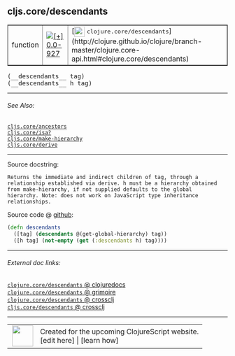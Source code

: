 ## cljs.core/descendants



 <table border="1">
<tr>
<td>function</td>
<td><a href="https://github.com/cljsinfo/cljs-api-docs/tree/0.0-927"><img valign="middle" alt="[+] 0.0-927" title="Added in 0.0-927" src="https://img.shields.io/badge/+-0.0--927-lightgrey.svg"></a> </td>
<td>
[<img height="24px" valign="middle" src="http://i.imgur.com/1GjPKvB.png"> <samp>clojure.core/descendants</samp>](http://clojure.github.io/clojure/branch-master/clojure.core-api.html#clojure.core/descendants)
</td>
</tr>
</table>


 <samp>
(__descendants__ tag)<br>
</samp>
 <samp>
(__descendants__ h tag)<br>
</samp>

---



###### See Also:

[`cljs.core/ancestors`](cljs.core_ancestors.md)<br>
[`cljs.core/isa?`](cljs.core_isaQMARK.md)<br>
[`cljs.core/make-hierarchy`](cljs.core_make-hierarchy.md)<br>
[`cljs.core/derive`](cljs.core_derive.md)<br>

---


Source docstring:

```
Returns the immediate and indirect children of tag, through a
relationship established via derive. h must be a hierarchy obtained
from make-hierarchy, if not supplied defaults to the global
hierarchy. Note: does not work on JavaScript type inheritance
relationships.
```


Source code @ [github](https://github.com/clojure/clojurescript/blob/r1896/src/cljs/cljs/core.cljs#L7219-L7226):

```clj
(defn descendants
  ([tag] (descendants @(get-global-hierarchy) tag))
  ([h tag] (not-empty (get (:descendants h) tag))))
```

<!--
Repo - tag - source tree - lines:

 <pre>
clojurescript @ r1896
└── src
    └── cljs
        └── cljs
            └── <ins>[core.cljs:7219-7226](https://github.com/clojure/clojurescript/blob/r1896/src/cljs/cljs/core.cljs#L7219-L7226)</ins>
</pre>

-->

---



###### External doc links:

[`clojure.core/descendants` @ clojuredocs](http://clojuredocs.org/clojure.core/descendants)<br>
[`clojure.core/descendants` @ grimoire](http://conj.io/store/v1/org.clojure/clojure/1.7.0-beta3/clj/clojure.core/descendants/)<br>
[`clojure.core/descendants` @ crossclj](http://crossclj.info/fun/clojure.core/descendants.html)<br>
[`cljs.core/descendants` @ crossclj](http://crossclj.info/fun/cljs.core.cljs/descendants.html)<br>

---

 <table>
<tr><td>
<img valign="middle" align="right" width="48px" src="http://i.imgur.com/Hi20huC.png">
</td><td>
Created for the upcoming ClojureScript website.<br>
[edit here] | [learn how]
</td></tr></table>

[edit here]:https://github.com/cljsinfo/cljs-api-docs/blob/master/cljsdoc/cljs.core_descendants.cljsdoc
[learn how]:https://github.com/cljsinfo/cljs-api-docs/wiki/cljsdoc-files

<!--

This information was too distracting to show to readers, but I'll leave it
commented here since it is helpful to:

- pretty-print the data used to generate this document
- and show how to retrieve that data



The API data for this symbol:

```clj
{:ns "cljs.core",
 :name "descendants",
 :signature ["[tag]" "[h tag]"],
 :history [["+" "0.0-927"]],
 :type "function",
 :related ["cljs.core/ancestors"
           "cljs.core/isa?"
           "cljs.core/make-hierarchy"
           "cljs.core/derive"],
 :full-name-encode "cljs.core_descendants",
 :source {:code "(defn descendants\n  ([tag] (descendants @(get-global-hierarchy) tag))\n  ([h tag] (not-empty (get (:descendants h) tag))))",
          :title "Source code",
          :repo "clojurescript",
          :tag "r1896",
          :filename "src/cljs/cljs/core.cljs",
          :lines [7219 7226]},
 :full-name "cljs.core/descendants",
 :clj-symbol "clojure.core/descendants",
 :docstring "Returns the immediate and indirect children of tag, through a\nrelationship established via derive. h must be a hierarchy obtained\nfrom make-hierarchy, if not supplied defaults to the global\nhierarchy. Note: does not work on JavaScript type inheritance\nrelationships."}

```

Retrieve the API data for this symbol:

```clj
;; from Clojure REPL
(require '[clojure.edn :as edn])
(-> (slurp "https://raw.githubusercontent.com/cljsinfo/cljs-api-docs/catalog/cljs-api.edn")
    (edn/read-string)
    (get-in [:symbols "cljs.core/descendants"]))
```

-->
